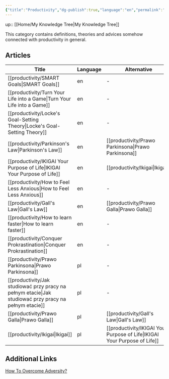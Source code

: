 ```yaml
---
{"title":"Productivity","dg-publish":true,"language":"en","permalink":"/home/productivity/","dgPassFrontmatter":true}
---
```


up:: [[Home/My Knowledge Tree\|My Knowledge Tree]]


This category contains definitions, theories and advices somehow connected with productivity in general.

## Articles
| Title                                                                                                    | Language | Alternative                                                                  |
| -------------------------------------------------------------------------------------------------------- | -------- | ---------------------------------------------------------------------------- |
| [[productivity/SMART Goals\|SMART Goals]]                                                             | en       | \-                                                                           |
| [[productivity/Turn Your Life into a Game\|Turn Your Life into a Game]]                               | en       | \-                                                                           |
| [[productivity/Locke's Goal-Setting Theory\|Locke's Goal-Setting Theory]]                             | en       | \-                                                                           |
| [[productivity/Parkinson's Law\|Parkinson's Law]]                                                     | en       | [[productivity/Prawo Parkinsona\|Prawo Parkinsona]]                       |
| [[productivity/IKIGAI Your Purpose of Life\|IKIGAI Your Purpose of Life]]                             | en       | [[productivity/Ikigai\|Ikigai]]                                           |
| [[productivity/How to Feel Less Anxious\|How to Feel Less Anxious]]                                   | en       | \-                                                                           |
| [[productivity/Gall's Law\|Gall's Law]]                                                               | en       | [[productivity/Prawo Galla\|Prawo Galla]]                                 |
| [[productivity/How to learn faster\|How to learn faster]]                                             | en       | \-                                                                           |
| [[productivity/Conquer Prokrastination\|Conquer Prokrastination]]                                     | en       | \-                                                                           |
| [[productivity/Prawo Parkinsona\|Prawo Parkinsona]]                                                   | pl       | \-                                                                           |
| [[productivity/Jak studiować przy pracy na pełnym etacie\|Jak studiować przy pracy na pełnym etacie]] | pl       | \-                                                                           |
| [[productivity/Prawo Galla\|Prawo Galla]]                                                             | pl       | [[productivity/Gall's Law\|Gall's Law]]                                   |
| [[productivity/Ikigai\|Ikigai]]                                                                       | pl       | [[productivity/IKIGAI Your Purpose of Life\|IKIGAI Your Purpose of Life]] |


## Additional Links

[How To Overcome Adversity?](https://www.youtube.com/watch?v=61bMGNL6MrM)
